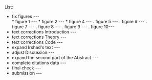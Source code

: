 List:

- fix figures ---                              
      * figure 1 ---
      * figure 2 ---
      * figure 4 ---
      . figure 5 ---
      . figure 6 ---
      . figure 7 ---
      . figure 8 ---
      . figure 9 ---
      . figure 10--- 
- text corrections Introduction                   ---
- text corrections Theory                         ---
- text corrections Code                           ---
- expand Irshad's text                            ---
- adjust Discussion                               ---
- expand the second part of the Abstract          ---
- complete citations data                         ---
- final check                                     ---
- submission                                      --- 
